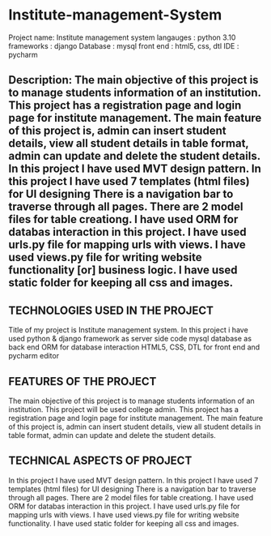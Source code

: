 # Institute-management-System

Project name: Institute management system
langauges : python 3.10
frameworks : django
Database : mysql
front end : html5, css, dtl
IDE : pycharm

Description: 
The main objective of this project is to manage students information of an institution. 
This project has a registration page and login page for institute management.
The main feature of this project is, admin can insert student details, view all student details in table format, admin can update and delete the student details.
In this project I have used MVT design pattern.
In this project I have used 7 templates (html files) for UI designing
There is a navigation bar to traverse through all pages.
There are 2 model files for table creationg.
I have used ORM for databas interaction in this project.
I have used urls.py file for mapping urls with views.
I have used views.py file for writing website functionality [or] business logic.
I have used static folder for keeping all css and images.
---------------------------------------------------------------------------

TECHNOLOGIES USED IN THE PROJECT
--------------------------------
Title of my project is Institute management system.
In this project i have used python & django framework as server side code
mysql database as back end
ORM for database interaction
HTML5, CSS, DTL for front end
and pycharm editor

FEATURES OF THE PROJECT
------------------------
The main objective of this project is to manage students information of an institution. This project will be used college admin.
This project has a registration page and login page for institute management.
The main feature of this project is, admin can insert student details, view all student details in table format, admin can update and delete the student details.

TECHNICAL ASPECTS OF PROJECT
------------------------------
In this project I have used MVT design pattern.
In this project I have used 7 templates (html files) for UI designing
There is a navigation bar to traverse through all pages.
There are 2 model files for table creationg.
I have used ORM for databas interaction in this project.
I have used urls.py file for mapping urls with views.
I have used views.py file for writing website functionality.
I have used static folder for keeping all css and images.
